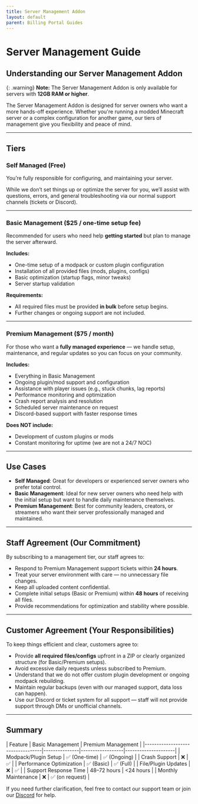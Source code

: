 ```yaml
---
title: Server Management Addon
layout: default
parent: Billing Portal Guides
---
```


# Server Management Guide

## Understanding our Server Management Addon

{: .warning}
**Note:** The Server Management Addon is only available for servers with **12GB RAM or higher**.

The Server Management Addon is designed for server owners who want a more hands-off experience. Whether you're running a modded Minecraft server or a complex configuration for another game, our tiers of management give you flexibility and peace of mind.

---

## Tiers

### Self Managed (Free)
You’re fully responsible for configuring, and maintaining your server.

While we don’t set things up or optimize the server for you, we’ll assist with questions, errors, and general troubleshooting via our normal support channels (tickets or Discord).

---

### Basic Management ($25 / one-time setup fee)
Recommended for users who need help **getting started** but plan to manage the server afterward.

**Includes:**
- One-time setup of a modpack or custom plugin configuration
- Installation of all provided files (mods, plugins, configs)
- Basic optimization (startup flags, minor tweaks)
- Server startup validation

**Requirements:**
- All required files must be provided **in bulk** before setup begins.
- Further changes or ongoing support are not included.

---

### Premium Management ($75 / month)
For those who want a **fully managed experience** — we handle setup, maintenance, and regular updates so you can focus on your community.

**Includes:**
- Everything in Basic Management
- Ongoing plugin/mod support and configuration
- Assistance with player issues (e.g., stuck chunks, lag reports)
- Performance monitoring and optimization
- Crash report analysis and resolution
- Scheduled server maintenance on request
- Discord-based support with faster response times

**Does NOT include:**
- Development of custom plugins or mods
- Constant monitoring for uptime (we are not a 24/7 NOC)

---

## Use Cases

- **Self Managed**: Great for developers or experienced server owners who prefer total control.
- **Basic Management**: Ideal for new server owners who need help with the initial setup but want to handle daily maintenance themselves.
- **Premium Management**: Best for community leaders, creators, or streamers who want their server professionally managed and maintained.

---

## Staff Agreement (Our Commitment)

By subscribing to a management tier, our staff agrees to:

- Respond to Premium Management support tickets within **24 hours**.
- Treat your server environment with care — no unnecessary file changes.
- Keep all uploaded content confidential.
- Complete initial setups (Basic or Premium) within **48 hours** of receiving all files.
- Provide recommendations for optimization and stability where possible.

---

## Customer Agreement (Your Responsibilities)

To keep things efficient and clear, customers agree to:

- Provide **all required files/configs** upfront in a ZIP or clearly organized structure (for Basic/Premium setups).
- Avoid excessive daily requests unless subscribed to Premium.
- Understand that we do not offer custom plugin development or ongoing modpack rebuilding.
- Maintain regular backups (even with our managed support, data loss can happen).
- Use our Discord or ticket system for all support — staff will not provide support through DMs or unofficial channels.

---

## Summary

| Feature                          | Basic Management | Premium Management |
|----------------------------------|---------------|------------------|---------------------|
| Modpack/Plugin Setup             | ✅ (One-time)     | ✅ (Ongoing)        |
| Crash Support                    | ❌               | ✅                 |
| Performance Optimization         | ✅ (Basic)        | ✅ (Full)           |
| File/Plugin Updates              | ❌               | ✅                 |
| Support Response Time            | 48–72 hours      | <24 hours           |
| Monthly Maintenance              | ❌               | ✅ (on request)     |

If you need further clarification, feel free to contact our support team or join our [Discord](https://apexnode.host/discord) for help.
